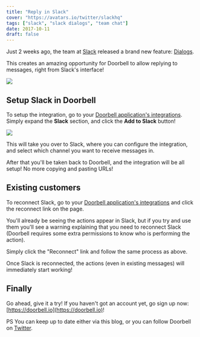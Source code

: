```yaml
---
title: "Reply in Slack"
cover: "https://avatars.io/twitter/slackhq"
tags: ["slack", "slack dialogs", "team chat"]
date: 2017-10-11
draft: false
---
```


Just 2 weeks ago, the team at [Slack](https://slack.com) released a brand new feature: [Dialogs](https://medium.com/slack-developer-blog/building-more-intricate-workflows-in-slack-with-dialogs-74f122ed887c).

This creates an amazing opportunity for Doorbell to allow replying to messages, right from Slack's interface!

![](/img/integrations/chat/slack/dialog-reply.gif)

<!--more-->

## Setup Slack in Doorbell

To setup the integration, go to your [Doorbell application's integrations](https://doorbell.io/applications/0/setup#notifications-group-chat). Simply expand the **Slack** section, and click the **Add to Slack** button!

![](/img/integrations/chat/slack/slack-button.png)

This will take you over to Slack, where you can configure the integration, and select which channel you want to receive messages in.

After that you'll be taken back to Doorbell, and the integration will be all setup! No more copying and pasting URLs!

## Existing customers

To reconnect Slack, go to your [Doorbell application's integrations](https://doorbell.io/applications/0/setup#notifications-group-chat) and click the reconnect link on the page.

You'll already be seeing the actions appear in Slack, but if you try and use them you'll see a warning explaining that you need to reconnect Slack (Doorbell requires some extra permissions to know who is performing the action).

Simply click the "Reconnect" link and follow the same process as above.

Once Slack is reconnected, the actions (even in existing messages) will immediately start working!

## Finally

Go ahead, give it a try! If you haven't got an account yet, go sign up now: [https://doorbell.io](https://doorbell.io)!

PS You can keep up to date either via this blog, or you can follow Doorbell on [Twitter](https://twitter.com/doorbell_io).
